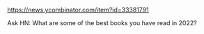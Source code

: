 https://news.ycombinator.com/item?id=33381791

 	
Ask HN: What are some of the best books you have read in 2022?